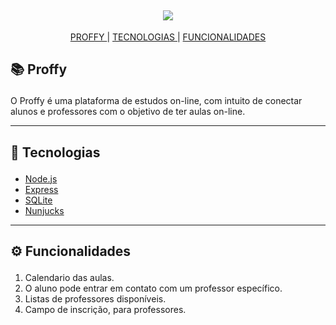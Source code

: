 <div align='center'>

![](https://github.com/R1quelme/Proffy/blob/master/public/images/project-proffy.png)
---

<a href='#proffy'>PROFFY </a>|
<a href='#tecnologias'>TECNOLOGIAS </a>|
<a href='#functionalities'>FUNCIONALIDADES </a>

</div>

</div>

## <p id='proffy'>📚 Proffy </p>

O Proffy é uma plataforma de estudos on-line, com intuito de conectar alunos e professores com o objetivo de ter aulas on-line.

---

## <p id='tecnologias'> 🚀 Tecnologias </p>
- [Node.js](https://nodejs.org/en/)
- [Express](https://expressjs.com/pt-br/)
- [SQLite](https://www.sqlite.org/index.html)
- [Nunjucks](https://mozilla.github.io/nunjucks/)

---

## <p id='functionalities'> ⚙ Funcionalidades </p>

1. Calendario das aulas.
2. O aluno pode entrar em contato com um professor específico.
3. Listas de professores disponíveis.
4. Campo de inscrição, para professores.




